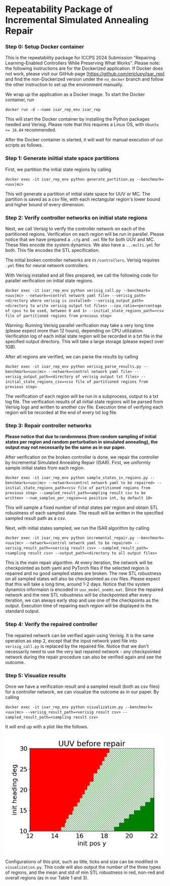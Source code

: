 # Repeatability Package of Incremental Simulated Annealing Repair

### Step 0: Setup Docker container

This is the repeatability package for ICCPS 2024 Submission "Repairing Learning-Enabled Controllers While Preserving What Works".
Please note: the following instructions are for the Dockerized application. If Docker does not work, please visit our GitHub page [https://github.com/ericlupy/isar_rep]
and find the non-Dockerized version under the `no_docker` branch and follow the other instruction to set up the environment manually.

We wrap up the application as a Docker image. To start the Docker container, run
```
docker run -d --name isar_rep_env isar_rep
```
This will start the Docker container by installing the Python packages needed and Verisig. 
Please note that this requires a Linux OS, with `Ubuntu >= 16.04` recommended.

After the Docker container is started, it will wait for manual execution of our scripts as follows.

### Step 1: Generate iniitial state space partitions

First, we partition the initial state regions by calling

```
docker exec -it isar_rep_env python generate_partition.py --benchmark=<uuv|mc>
```

This will generate a partition of initial state space for UUV or MC. The partition is saved as a csv file, with each rectangular
region's lower bound and higher bound of every dimension.


### Step 2: Verify controller networks on initial state regions

Next, we call Verisig to verify the controller network on each of the partitioned regions. Verification on each region will be run in parallel.
Please notice that we have prepared a `.cfg` and `.xml` file for both UUV and MC. These files encode the system dynamics.
We also have a `...multi.yml` for both. This file encodes the STL specification.

The initial broken controller networks are in `/controllers`. Verisig requires `.yml` files for neural network controllers.

With Verisig installed and all files prepared, we call the following code for parallel verification on initial state regions.

```
docker exec -it isar_rep_env python verisig_call.py --benchmark=<uuv|mc> --network=<control network yaml file> --verisig_path=<directory where verisig is installed> --verisig_output_path=<directory to write verisig output txt files> --cpu_ratio=<percentage of cpus to be used, between 0 and 1> --initial_state_regions_path=<csv file of partitioned regions from previous step>
```

Warning: Running Verisig parallel verification may take a very long time (please expect more than 12 hours), depending on CPU utilization. Verification log of each initial state region will be recorded in a txt file in the specified output directory. This will take a large storage (please expect over 1GB).

After all regions are verified, we can parse the results by calling
```
docker exec -it isar_rep_env python verisig_parse_results.py --benchmark=<uuv|mc> --network=<control network yaml file> --verisig_output_path=<directory of verisig output txt files> --initial_state_regions_csv=<csv file of partitioned regions from previous step>
```
The verification of each region will be run in a subprocess, output to a txt log file.
The verification results of all initial state regions will be parsed from Verisig logs and written to another csv file.
Execution time of verifying each region will be recorded at the end of every txt log file.

### Step 3: Repair controller networks

**Please notice that due to randomness (from random sampling of initial states per region and random perturbation in simulated annealing), the output may not necessarily be the same as in our paper.**

After verification on the broken controller is done, we repair the controller by Incremental Simulated Annealing Repair (ISAR). 
First, we uniformly sample initial states from each region.
```
docker exec -it isar_rep_env python sample_states_in_regions.py --benchmark=<uuv|mc> --network=<control network yaml to be repaired> --initial_state_regions_path=<csv file of partitioned regions from previous step> --sampled_result_path=<ampling result csv to be written> --num_samples_per_region=<a positive int, by default 10>
```
This will sample a fixed number of initial states per region and obtain STL robustness of each sampled state. The result will be written in the specified sampled result path as a csv.

Next, with initial states sampled, we run the ISAR algorithm by calling
```
docker exec -it isar_rep_env python incremental_repair.py --benchmark=<uuv|mc> --network=<control network yaml to be repaired> --verisig_result_path=<verisig result csv> --sampled_result_path=<sampling result csv> --output_path=<directory to all output files>
```
This is the main repair algorithm. At every iteration, the network will be checkpointed as both yaml and PyTorch files if the selected region is repaired and no good sampled states are broken.
The new STL robustness on all sampled states will also be checkpointed as csv files.
Please expect that this will take a long time, around 1-2 days. Notice that the system dynamics informaion is encoded in `uuv_model_oneHz.mat`.
Since the repaired network and the new STL robustness will be checkpointed after every iteration, we can always early stop and use one of the checkpoints as the output.
Execution time of repairing each region will be displayed in the standard output.


### Step 4: Verify the repaired controller
The repaired network can be verified again using Verisig. It is the same operation as step 2, except that the input network yaml file into `verisig_call.py` is replaced by the repaired file.
Notice that we don't necessarily need to use the very last repaired network - any checkpointed network during the repair procedure can also be verified again and see the outcome.


### Step 5: Visualize results
Once we have a verification result and a sampled result (both as csv files) for a controller network, we can visualize the outcome as in our paper.
By calling
```
docker exec -it isar_rep_env python visualization.py --benchmark=<uuv|mc> --verisig_result_path=<verisig result csv> --sampled_result_path=<sampling result csv> 
```
It will end up with a plot like the follows.

![UUV result example](figures/uuv_broken_result.png)

Configurations of this plot, such as title, ticks and size can be modified in `visualization.py`.
This code will also output the number of the three types of regions,
and the mean and std of min STL robustness in red, non-red and overall regions (as in our Table 1 and 3).



